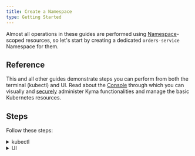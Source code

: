 ```yaml
---
title: Create a Namespace
type: Getting Started
---
```


Almost all operations in these guides are performed using [Namespace](https://kubernetes.io/docs/concepts/overview/working-with-objects/namespaces/)-scoped resources, so let's start by creating a dedicated `orders-service` Namespace for them.

## Reference

This and all other guides demonstrate steps you can perform from both the terminal (kubectl) and UI. Read about the [Console](/components/console) through which you can visually and [securely](/components/security/) administer Kyma functionalities and manage the basic Kubernetes resources.

## Steps

Follow these steps:

<div tabs name="setup-namespace" group="set-up-namespace">
  <details>
  <summary label="kubectl">
  kubectl
  </summary>

1. Create the `orders-service` Namespace:

   ```bash
   kubectl create ns orders-service
   ```

2. Check if the Namespace was set up. The Namespace status phase should be `Active`:

   ```bash
   kubectl get ns orders-service -o=jsonpath="{.status.phase}"
   ```

  </details>
  <details>
  <summary label="ui">
  UI
  </summary>

1. [Log into](/root/kyma/#installation-install-kyma-on-a-cluster-access-the-cluster) the Console UI.

2. After logging, select **Add new namespace** in the **Namespaces** view.

3. Enter `orders-service` in the **Name** field.

4. Select **Create** to confirm the changes.

   You will be redirected to the `orders-service` Namespace view.

  </details>
</div>
